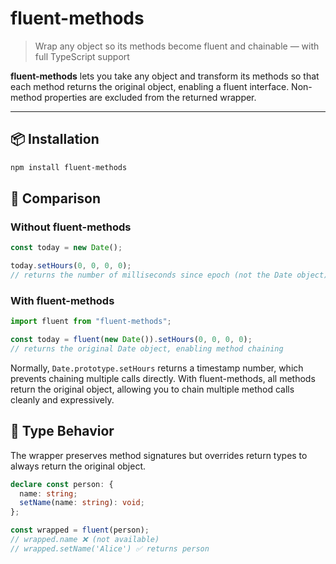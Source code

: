 # fluent-methods

> Wrap any object so its methods become fluent and chainable — with full TypeScript support

**fluent-methods** lets you take any object and transform its methods so that each method returns the original object, enabling a fluent interface. Non-method properties are excluded from the returned wrapper.

---

## 📦 Installation

```bash
npm install fluent-methods
```

## 🚀 Comparison

### Without fluent-methods

```js
const today = new Date();

today.setHours(0, 0, 0, 0);
// returns the number of milliseconds since epoch (not the Date object)
```

### With fluent-methods

```js
import fluent from "fluent-methods";

const today = fluent(new Date()).setHours(0, 0, 0, 0);
// returns the original Date object, enabling method chaining
```

Normally, `Date.prototype.setHours` returns a timestamp number, which prevents chaining multiple calls directly. With fluent-methods, all methods return the original object, allowing you to chain multiple method calls cleanly and expressively.

## 🧠 Type Behavior

The wrapper preserves method signatures but overrides return types to always return the original object.

```ts
declare const person: {
  name: string;
  setName(name: string): void;
};

const wrapped = fluent(person);
// wrapped.name ❌ (not available)
// wrapped.setName('Alice') ✅ returns person
```
